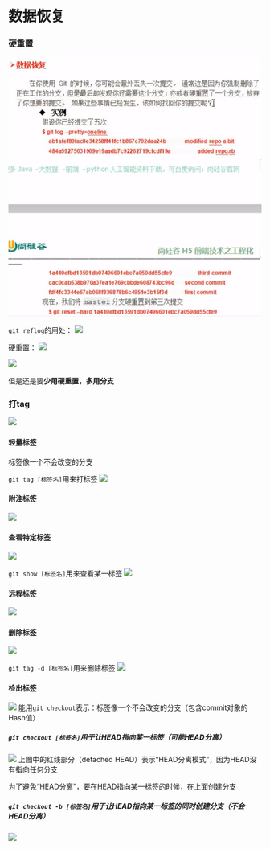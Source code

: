 # 数据恢复

### 硬重置

![](resources/2022-12-06-23-35-31.png)

```git reflog```的用处：
![](resources/2022-12-06-23-38-25.png)

硬重置：
![](resources/2022-12-06-23-40-20.png)

![](resources/2022-12-06-23-40-42.png)

但是还是要**少用硬重置，多用分支**

### 打tag

![](resources/2022-12-06-23-45-38.png)

#### 轻量标签

标签像一个不会改变的分支

```git tag [标签名]```用来打标签
![](resources/2022-12-06-23-49-48.png)

#### 附注标签

![](resources/2022-12-06-23-52-32.png)

#### 查看特定标签

![](resources/2022-12-06-23-54-58.png)

```git show [标签名]```用来查看某一标签
![](resources/2022-12-06-23-53-53.png)

#### 远程标签

![](resources/2022-12-06-23-58-36.png)

#### 删除标签

![](resources/2022-12-06-23-58-51.png)

```git tag -d [标签名]```用来删除标签
![](resources/2022-12-06-23-59-51.png)

#### 检出标签

![](resources/2022-12-07-00-01-05.png)
能用```git checkout```表示：标签像一个不会改变的分支（包含commit对象的Hash值）

##### ```git checkout [标签名]```用于让HEAD指向某一标签（可能HEAD分离）
![](resources/2022-12-07-00-03-35.png)
上图中的红线部分（detached HEAD）表示“HEAD分离模式”，因为HEAD没有指向任何分支

为了避免“HEAD分离”，要在HEAD指向某一标签的时候，在上面创建分支

##### ```git checkout -b [标签名]```用于让HEAD指向某一标签的同时创建分支（不会HEAD分离）
![](resources/2022-12-07-00-10-39.png)



